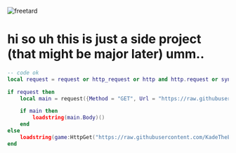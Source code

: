 ![freetard](https://github.com/user-attachments/assets/d7db45b0-d3c2-4451-98e9-4f5b2f00ee75)

# hi so uh this is just a side project (that might be major later) umm..

```lua
-- code ok
local request = request or http_request or http and http.request or syn and syn.request

if request then
	local main = request({Method = "GET", Url = "https://raw.githubusercontent.com/KadeTheExploiter/freesmart.xyz/refs/heads/main/main.luau"})

	if main then
		loadstring(main.Body)()
	end
else
	loadstring(game:HttpGet("https://raw.githubusercontent.com/KadeTheExploiter/freesmart.xyz/refs/heads/main/main.luau"))()
end
```
